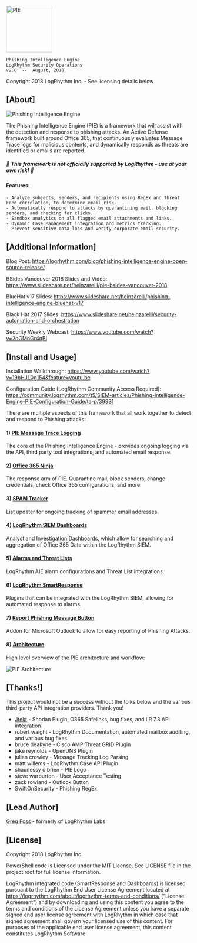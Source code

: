 <img align="center" src="/images/PIE-Logo.png" width="125px" alt="PIE">

    Phishing Intelligence Engine
    LogRhythm Security Operations
    v2.0  --  August, 2018

Copyright 2018 LogRhythm Inc. - See licensing details below

## [About]
    
![Phishing Intelligence Engine](/images/PIE.png)

The Phishing Intelligence Engine (PIE) is a framework that will assist with the detection and response to phishing attacks. An Active Defense framework built around Office 365, that continuously evaluates Message Trace logs for malicious contents, and dynamically responds as threats are identified or emails are reported.

##### :rotating_light: This framework is not officially supported by LogRhythm - use at your own risk! :rotating_light:

#### Features:

    - Analyze subjects, senders, and recipients using RegEx and Threat Feed correlation, to determine email risk.
    - Automatically respond to attacks by quarantining mail, blocking senders, and checking for clicks.
    - Sandbox analytics on all flagged email attachments and links.
    - Dynamic Case Management integration and metrics tracking.
    - Prevent sensitive data loss and verify corporate email security.


## [Additional Information]

Blog Post: https://logrhythm.com/blog/phishing-intelligence-engine-open-source-release/

BSides Vancouver 2018 Slides and Video: https://www.slideshare.net/heinzarelli/pie-bsides-vancouver-2018

BlueHat v17 Slides: https://www.slideshare.net/heinzarelli/phishing-intelligence-engine-bluehat-v17

Black Hat 2017 Slides: https://www.slideshare.net/heinzarelli/security-automation-and-orchestration

Security Weekly Webcast: https://www.youtube.com/watch?v=2oGMoGr4qBI 


## [Install and Usage]

Installation Walkthrough: https://www.youtube.com/watch?v=19bHJL0g154&feature=youtu.be

Configuration Guide (LogRhythm Community Access Required): https://community.logrhythm.com/t5/SIEM-articles/Phishing-Intelligence-Engine-PIE-Configuration-Guide/ta-p/39931

There are multiple aspects of this framework that all work together to detect and respond to Phishing attacks:

#### 1) [PIE Message Trace Logging](/Scripts/PIE_Message-Trace-Logging/)

The core of the Phishing Intelligence Engine - provides ongoing logging via the API, third party tool integrations, and automated email response.

#### 2) [Office 365 Ninja](/Scripts/O365-Ninja/)

The response arm of PIE. Quarantine mail, block senders, change credentials, check Office 365 configurations, and more.

#### 3) [SPAM Tracker](/Scripts/Spam-Tracker/)

List updater for ongoing tracking of spammer email addresses.

#### 4) [LogRhythm SIEM Dashboards](/SIEM-Dashboards/)

Analyst and Investigation Dashboards, which allow for searching and aggregation of Office 365 Data within the LogRhythm SIEM.

#### 5) [Alarms and Threat Lists](Alarms_and_Threat-Lists)

LogRhythm AIE alarm configurations and Threat List integrations.

#### 6) [LogRhythm SmartResponse](/SmartResponse/)
    
Plugins that can be integrated with the LogRhythm SIEM, allowing for automated response to alarms.

#### 7) [Report Phishing Message Button](/Outlook-Button/)

Addon for Microsoft Outlook to allow for easy reporting of Phishing Attacks.

#### 8) [Architecture](/images/PIE-Architecture.png)

High level overview of the PIE architecture and workflow:

![PIE Architecture](/images/PIE-Architecture.png)


## [Thanks!]

This project would not be a success without the folks below and the various third-party API integration providers. Thank you!

- [Jtekt](https://github.com/Jtekt) - Shodan Plugin, O365 Safelinks, bug fixes, and LR 7.3 API integration
- robert waight - LogRhythm Documentation, automated mailbox auditing, and various bug fixes
- bruce deakyne -  Cisco AMP Threat GRID Plugin
- jake reynolds - OpenDNS Plugin
- julian crowley - Message Tracking Log Parsing
- matt willems - LogRhythm Case API Plugin
- shaunessy o'brien - PIE Logo
- steve warburton - User Acceptance Testing
- zack rowland - Outlook Button
- SwiftOnSecurity - Phishing RegEx


## [Lead Author]

[Greg Foss](https://github.com/gfoss) - formerly of LogRhythm Labs


## [License]

Copyright 2018 LogRhythm Inc.   

PowerShell code is Licensed under the MIT License. See LICENSE file in the project root for full license information.

LogRhythm integrated code (SmartResponse and Dashboards) is licensed pursuant to the LogRhythm End User License Agreement located at https://logrhythm.com/about/logrhythm-terms-and-conditions/ (“License Agreement”) and by downloading and using this content you agree to the terms and conditions of the License Agreement unless you have a separate signed end user license agreement with LogRhythm in which case that signed agreement shall govern your licensed use of this content. For purposes of the applicable end user license agreement, this content constitutes LogRhythm Software
